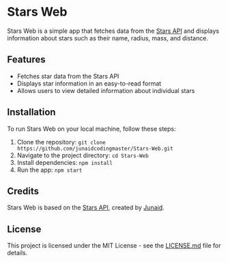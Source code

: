 # Stars Web

Stars Web is a simple app that fetches data from the [Stars API]("https://github.com/junaidcodingmaster/Stars-API") and displays information about stars such as their name, radius, mass, and distance.

## Features

- Fetches star data from the Stars API
- Displays star information in an easy-to-read format
- Allows users to view detailed information about individual stars

## Installation

To run Stars Web on your local machine, follow these steps:

1. Clone the repository: `git clone https://github.com/junaidcodingmaster/Stars-Web.git`
2. Navigate to the project directory: `cd Stars-Web`
3. Install dependencies: `npm install`
4. Run the app: `npm start`

## Credits

Stars Web is based on the [Stars API](https://github.com/junaidcodingmaster/Stars-API), created by [Junaid](https://abujuni.dev).

## License

This project is licensed under the MIT License - see the [LICENSE.md](./LICENSE.md) file for details.
